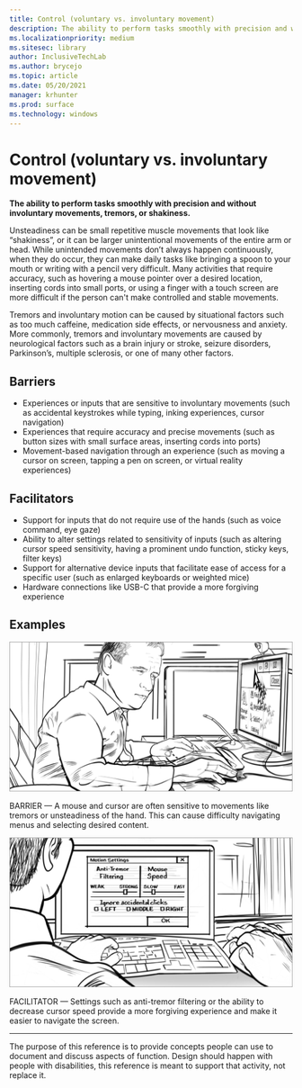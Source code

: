 ```yaml
---
title: Control (voluntary vs. involuntary movement)
description: The ability to perform tasks smoothly with precision and without involuntary movements, tremors, or shakiness
ms.localizationpriority: medium
ms.sitesec: library
author: InclusiveTechLab
ms.author: brycejo 
ms.topic: article
ms.date: 05/20/2021
manager: krhunter
ms.prod: surface
ms.technology: windows
---
```


# Control (voluntary vs. involuntary movement)

**The ability to perform tasks smoothly with precision and without involuntary movements, tremors, or shakiness.**

Unsteadiness can be small repetitive muscle movements that look like “shakiness”, or it can be larger unintentional movements of the entire arm or head. While unintended movements don’t always happen continuously, when they do occur, they can make daily tasks like bringing a spoon to your mouth or writing with a pencil very difficult. Many activities that require accuracy, such as hovering a mouse pointer over a desired location, inserting cords into small ports, or using a finger with a touch screen are more difficult if the person can't make controlled and stable movements.

Tremors and involuntary motion can be caused by situational factors such as too much caffeine, medication side effects, or nervousness and anxiety. More commonly, tremors and involuntary movements are caused by neurological factors such as a brain injury or stroke, seizure disorders, Parkinson’s, multiple sclerosis, or one of many other factors.

## Barriers
* Experiences or inputs that are sensitive to involuntary movements (such as accidental keystrokes while typing, inking experiences, cursor navigation)​
* Experiences that require accuracy and precise movements (such as button sizes with small surface areas, inserting cords into ports)​
* Movement-based navigation through an experience (such as moving a cursor on screen, tapping a pen on screen, or virtual reality experiences)​

## Facilitators
* Support for inputs that do not require use of the hands (such as voice command, eye gaze)​
* Ability to alter settings related to sensitivity of inputs (such as altering cursor speed sensitivity, having a prominent undo function, sticky keys, filter keys)​
* Support for alternative device inputs that facilitate ease of access for a specific user (such as enlarged keyboards or weighted mice)​
* Hardware connections like USB-C that provide a more forgiving experience


## Examples

![A man sits at a desk in front of a computer screen. He’s using a mouse, but his hand is shaky, and the cursor on the screen is moving unsteadily.](images/Mobility_Control_Barrier.jpg)

BARRIER — A mouse and cursor are often sensitive to movements like tremors or unsteadiness of the hand. This can cause difficulty navigating menus and selecting desired content.

![The man looks at a computer screen and chooses options for anti-tremor filtering.](images/Mobility_Control_Facilitator.jpg)

FACILITATOR — Settings such as anti-tremor filtering or the ability to decrease cursor speed provide a more forgiving experience and make it easier to navigate the screen.


[comment]: # (Footer statement)
___
The purpose of this reference is to provide concepts people can use to document and discuss aspects of function. Design should happen with people with disabilities, this reference is meant to support that activity, not replace it. 